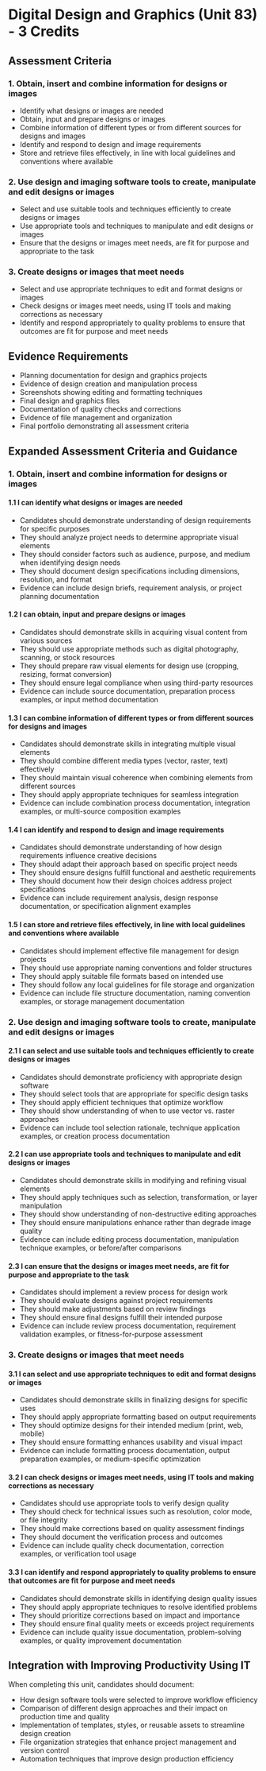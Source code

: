 # Digital Design and Graphics (Unit 83) - 3 Credits

## Assessment Criteria

### 1. Obtain, insert and combine information for designs or images
- Identify what designs or images are needed
- Obtain, input and prepare designs or images
- Combine information of different types or from different sources for designs and images
- Identify and respond to design and image requirements
- Store and retrieve files effectively, in line with local guidelines and conventions where available

### 2. Use design and imaging software tools to create, manipulate and edit designs or images
- Select and use suitable tools and techniques efficiently to create designs or images
- Use appropriate tools and techniques to manipulate and edit designs or images
- Ensure that the designs or images meet needs, are fit for purpose and appropriate to the task

### 3. Create designs or images that meet needs
- Select and use appropriate techniques to edit and format designs or images
- Check designs or images meet needs, using IT tools and making corrections as necessary
- Identify and respond appropriately to quality problems to ensure that outcomes are fit for purpose and meet needs

## Evidence Requirements

- Planning documentation for design and graphics projects
- Evidence of design creation and manipulation process
- Screenshots showing editing and formatting techniques
- Final design and graphics files
- Documentation of quality checks and corrections
- Evidence of file management and organization
- Final portfolio demonstrating all assessment criteria

## Expanded Assessment Criteria and Guidance

### 1. Obtain, insert and combine information for designs or images

#### 1.1 I can identify what designs or images are needed
- Candidates should demonstrate understanding of design requirements for specific purposes
- They should analyze project needs to determine appropriate visual elements
- They should consider factors such as audience, purpose, and medium when identifying design needs
- They should document design specifications including dimensions, resolution, and format
- Evidence can include design briefs, requirement analysis, or project planning documentation

#### 1.2 I can obtain, input and prepare designs or images
- Candidates should demonstrate skills in acquiring visual content from various sources
- They should use appropriate methods such as digital photography, scanning, or stock resources
- They should prepare raw visual elements for design use (cropping, resizing, format conversion)
- They should ensure legal compliance when using third-party resources
- Evidence can include source documentation, preparation process examples, or input method documentation

#### 1.3 I can combine information of different types or from different sources for designs and images
- Candidates should demonstrate skills in integrating multiple visual elements
- They should combine different media types (vector, raster, text) effectively
- They should maintain visual coherence when combining elements from different sources
- They should apply appropriate techniques for seamless integration
- Evidence can include combination process documentation, integration examples, or multi-source composition examples

#### 1.4 I can identify and respond to design and image requirements
- Candidates should demonstrate understanding of how design requirements influence creative decisions
- They should adapt their approach based on specific project needs
- They should ensure designs fulfill functional and aesthetic requirements
- They should document how their design choices address project specifications
- Evidence can include requirement analysis, design response documentation, or specification alignment examples

#### 1.5 I can store and retrieve files effectively, in line with local guidelines and conventions where available
- Candidates should implement effective file management for design projects
- They should use appropriate naming conventions and folder structures
- They should apply suitable file formats based on intended use
- They should follow any local guidelines for file storage and organization
- Evidence can include file structure documentation, naming convention examples, or storage management documentation

### 2. Use design and imaging software tools to create, manipulate and edit designs or images

#### 2.1 I can select and use suitable tools and techniques efficiently to create designs or images
- Candidates should demonstrate proficiency with appropriate design software
- They should select tools that are appropriate for specific design tasks
- They should apply efficient techniques that optimize workflow
- They should show understanding of when to use vector vs. raster approaches
- Evidence can include tool selection rationale, technique application examples, or creation process documentation

#### 2.2 I can use appropriate tools and techniques to manipulate and edit designs or images
- Candidates should demonstrate skills in modifying and refining visual elements
- They should apply techniques such as selection, transformation, or layer manipulation
- They should show understanding of non-destructive editing approaches
- They should ensure manipulations enhance rather than degrade image quality
- Evidence can include editing process documentation, manipulation technique examples, or before/after comparisons

#### 2.3 I can ensure that the designs or images meet needs, are fit for purpose and appropriate to the task
- Candidates should implement a review process for design work
- They should evaluate designs against project requirements
- They should make adjustments based on review findings
- They should ensure final designs fulfill their intended purpose
- Evidence can include review process documentation, requirement validation examples, or fitness-for-purpose assessment

### 3. Create designs or images that meet needs

#### 3.1 I can select and use appropriate techniques to edit and format designs or images
- Candidates should demonstrate skills in finalizing designs for specific uses
- They should apply appropriate formatting based on output requirements
- They should optimize designs for their intended medium (print, web, mobile)
- They should ensure formatting enhances usability and visual impact
- Evidence can include formatting process documentation, output preparation examples, or medium-specific optimization

#### 3.2 I can check designs or images meet needs, using IT tools and making corrections as necessary
- Candidates should use appropriate tools to verify design quality
- They should check for technical issues such as resolution, color mode, or file integrity
- They should make corrections based on quality assessment findings
- They should document the verification process and outcomes
- Evidence can include quality check documentation, correction examples, or verification tool usage

#### 3.3 I can identify and respond appropriately to quality problems to ensure that outcomes are fit for purpose and meet needs
- Candidates should demonstrate skills in identifying design quality issues
- They should apply appropriate techniques to resolve identified problems
- They should prioritize corrections based on impact and importance
- They should ensure final quality meets or exceeds project requirements
- Evidence can include quality issue documentation, problem-solving examples, or quality improvement documentation

## Integration with Improving Productivity Using IT

When completing this unit, candidates should document:
- How design software tools were selected to improve workflow efficiency
- Comparison of different design approaches and their impact on production time and quality
- Implementation of templates, styles, or reusable assets to streamline design creation
- File organization strategies that enhance project management and version control
- Automation techniques that improve design production efficiency
